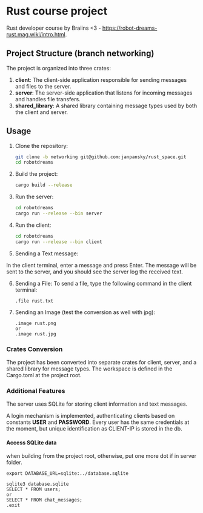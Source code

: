 # Rust course project

Rust developer course by Braiins <3 - https://robot-dreams-rust.mag.wiki/intro.html.

## Project Structure (branch networking)

The project is organized into three crates:

1. **client**: The client-side application responsible for sending messages and files to the server.
2. **server**: The server-side application that listens for incoming messages and handles file transfers.
3. **shared_library**: A shared library containing message types used by both the client and server.

## Usage

1. Clone the repository:
   ```bash
   git clone -b networking git@github.com:janpansky/rust_space.git
   cd robotdreams
   ```
2. Build the project:
    ```bash
   cargo build --release
   ```
3. Run the server:
   ```bash
   cd robotdreams
   cargo run --release --bin server
   ```
4. Run the client:
   ```bash
   cd robotdreams
   cargo run --release --bin client
   ```
5. Sending a Text message:

In the client terminal, enter a message and press Enter. The message will be sent to the server, and you should see the
server log the received text.

6. Sending a File:
   To send a file, type the following command in the client terminal:
   ```
   .file rust.txt
   ```

7. Sending an Image (test the conversion as well with jpg):
   ```
   .image rust.png
   or
   .image rust.jpg
   ```

### Crates Conversion

The project has been converted into separate crates for client, server, and a shared library for message types. The
workspace is defined in the Cargo.toml at the project root.

### Additional Features

The server uses SQLite for storing client information and text messages.

A login mechanism is implemented, authenticating clients based on constants **USER** and **PASSWORD**. Every user has
the same credentials at the moment, but unique identification as CLIENT-IP is stored in the db.

#### Access SQLite data

when building from the project root, otherwise, put one more dot if in server folder.

```
export DATABASE_URL=sqlite:../database.sqlite
```

```
sqlite3 database.sqlite
SELECT * FROM users;
or
SELECT * FROM chat_messages;
.exit